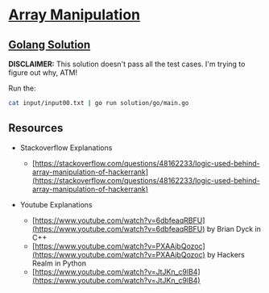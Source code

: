# [Array Manipulation](https://www.hackerrank.com/challenges/array-manipulation/problem)

## [Golang Solution](./solution/go)

**DISCLAIMER:** This solution doesn't pass all the test cases. I'm trying to figure out why, ATM!

Run the:

```bash
cat input/input00.txt | go run solution/go/main.go
```

## Resources

* Stackoverflow Explanations
    * [https://stackoverflow.com/questions/48162233/logic-used-behind-array-manipulation-of-hackerrank](https://stackoverflow.com/questions/48162233/logic-used-behind-array-manipulation-of-hackerrank)

* Youtube Explanations
    * [https://www.youtube.com/watch?v=6dbfeaqRBFU](https://www.youtube.com/watch?v=6dbfeaqRBFU) by Brian Dyck in C++
    * [https://www.youtube.com/watch?v=PXAAjbQozoc](https://www.youtube.com/watch?v=PXAAjbQozoc) by Hackers Realm in Python
    * [https://www.youtube.com/watch?v=JtJKn_c9lB4](https://www.youtube.com/watch?v=JtJKn_c9lB4)
